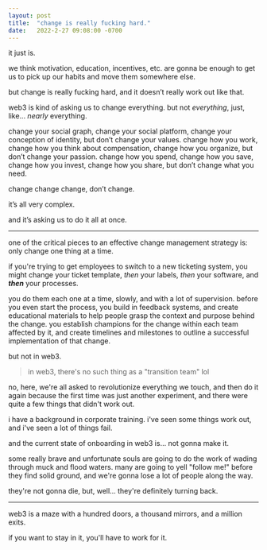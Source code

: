 ```yaml
---
layout: post
title:  "change is really fucking hard."
date:   2022-2-27 09:08:00 -0700
---
```


it just is.

we think motivation, education, incentives, etc. are gonna be enough to get us to pick up our habits and move them somewhere else.

but change is really fucking hard, and it doesn’t really work out like that.

web3 is kind of asking us to change everything. but not *everything*, just, like... *nearly* everything.

change your social graph, change your social platform, change your conception of identity, but don’t change your values. change how you work, change how you think about compensation, change how you organize, but don’t change your passion. change how you spend, change how you save, change how you invest, change how you share, but don’t change what you need.

change change change, don’t change. 

it’s all very complex.

and it’s asking us to do it all at once. 

---

one of the critical pieces to an effective change management strategy is: only change one thing at a time.

if you're trying to get employees to switch to a new ticketing system, you might change your ticket template, *then* your labels, *then* your software, and ***then*** your processes. 

you do them each one at a time, slowly, and with a lot of supervision. before you even start the process, you build in feedback systems, and create educational materials to help people grasp the context and purpose behind the change. you establish champions for the change within each team affected by it, and create timelines and milestones to outline a successful implementation of that change.

but not in web3.

> in web3, there's no such thing as a "transition team" lol

no, here, we're all asked to revolutionize everything we touch, and then do it again because the first time was just another experiment, and there were quite a few things that didn't work out.

i have a background in corporate training. i've seen some things work out, and i've seen a lot of things fail.

and the current state of onboarding in web3 is... not gonna make it.

some really brave and unfortunate souls are going to do the work of wading through muck and flood waters. many are going to yell "follow me!" before they find solid ground, and we're gonna lose a lot of people along the way.

they're not gonna die, but, well... they're definitely turning back.

---

web3 is a maze with a hundred doors, a thousand mirrors, and a million exits. 

if you want to stay in it, you'll have to work for it. 
